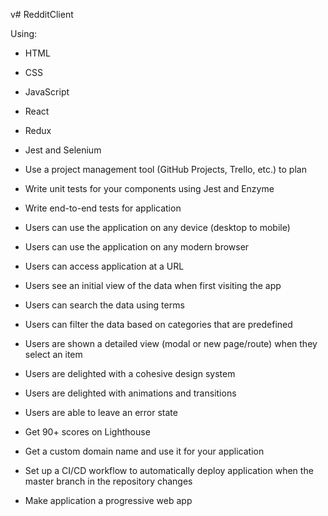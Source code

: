 v# RedditClient

Using:
- HTML
- CSS
- JavaScript
- React
- Redux
- Jest and Selenium

- Use a project management tool (GitHub Projects, Trello, etc.) to plan
  
- Write unit tests for your components using Jest and Enzyme

- Write end-to-end tests for application

- Users can use the application on any device (desktop to mobile)

- Users can use the application on any modern browser

- Users can access application at a URL

- Users see an initial view of the data when first visiting the app

- Users can search the data using terms

- Users can filter the data based on categories that are predefined

- Users are shown a detailed view (modal or new page/route) when they select an item

- Users are delighted with a cohesive design system

- Users are delighted with animations and transitions

- Users are able to leave an error state

- Get 90+ scores on Lighthouse

- Get a custom domain name and use it for your application
  
- Set up a CI/CD workflow to automatically deploy application when the master branch in the repository changes

- Make application a progressive web app


